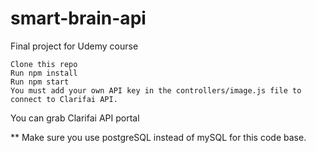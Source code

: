 # smart-brain-api
Final project for Udemy course

    Clone this repo
    Run npm install
    Run npm start
    You must add your own API key in the controllers/image.js file to connect to Clarifai API.

You can grab Clarifai API portal

** Make sure you use postgreSQL instead of mySQL for this code base.
